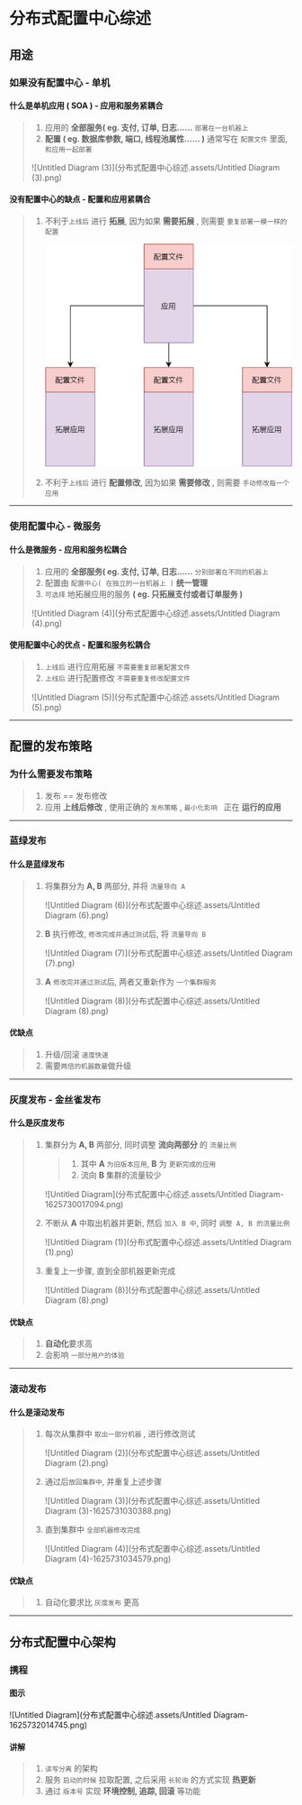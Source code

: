 # 分布式配置中心综述



## 用途

### 如果没有配置中心 - 单机

#### 什么是单机应用 ( SOA ) - 应用和服务紧耦合

> 1. 应用的 **全部服务( eg. 支付, 订单, 日志......** `部署在一台机器上`
> 2. **配置 ( eg. 数据库参数, 端口, 线程池属性...... )** 通常写在 `配置文件` 里面, `和应用一起部署` 
>
> ![Untitled Diagram (3)](分布式配置中心综述.assets/Untitled Diagram (3).png)

#### 没有配置中心的缺点 - 配置和应用紧耦合

> 1. 不利于`上线后` 进行 **拓展**, 因为如果 **需要拓展** , 则需要 `重复部署一模一样的配置`
>
>    <img src="分布式配置中心综述.assets/Untitled Diagram.png" alt="Untitled Diagram" style="zoom:80%;" />
>
> 2. 不利于`上线后` 进行 **配置修改**, 因为如果 **需要修改** , 则需要 `手动修改每一个应用`

---



### 使用配置中心 - 微服务

#### 什么是微服务 - 应用和服务松耦合

> 1. 应用的 **全部服务( eg. 支付, 订单, 日志......** `分别部署在不同的机器上`
> 2. 配置由 `配置中心( 在独立的一台机器上 )` **统一管理** 
> 3. `可选择` 地拓展应用的服务 **( eg. 只拓展支付或者订单服务 )**
>
> ![Untitled Diagram (4)](分布式配置中心综述.assets/Untitled Diagram (4).png)



#### 使用配置中心的优点 - 配置和服务松耦合

> 1. `上线后` 进行应用拓展 `不需要重复部署配置文件` 
> 2. `上线后` 进行配置修改 `不需要重复修改配置文件` 
>
> ![Untitled Diagram (5)](分布式配置中心综述.assets/Untitled Diagram (5).png)

---



## 配置的发布策略

### 为什么需要发布策略

> 1. 发布 == 发布修改
> 2. 应用 **上线后修改** , 使用正确的 `发布策略` , `最小化影响 ` 正在 **运行的应用**

---



### 蓝绿发布

#### 什么是蓝绿发布

> 1. 将集群分为 **A, B** 两部分, 并将 `流量导向 A`
>
>    ![Untitled Diagram (6)](分布式配置中心综述.assets/Untitled Diagram (6).png)
>
> 2. **B** 执行修改, `修改完成并通过测试`后, 将 `流量导向 B`
>
>    ![Untitled Diagram (7)](分布式配置中心综述.assets/Untitled Diagram (7).png)
>
> 3. **A** `修改完并通过测试`后, 两者又重新作为 `一个集群服务`
>
>    ![Untitled Diagram (8)](分布式配置中心综述.assets/Untitled Diagram (8).png)



#### 优缺点

> 1. 升级/回滚 `速度快速`
> 2. 需要`两倍的机器数量`做升级

---



### 灰度发布 - 金丝雀发布

#### 什么是灰度发布

> 1. 集群分为 **A, B** 两部分, 同时调整 **流向两部分** 的 `流量比例`
>
>    > 1. 其中 **A** `为旧版本应用`, **B** 为 `更新完成的应用`
>    > 2. 流向 **B** 集群的流量较少
>
>    ![Untitled Diagram](分布式配置中心综述.assets/Untitled Diagram-1625730017094.png)
>
> 2. 不断从 **A** 中取出机器并更新, 然后 `加入 B 中`, 同时 `调整 A, B 的流量比例` 
>
>    ![Untitled Diagram (1)](分布式配置中心综述.assets/Untitled Diagram (1).png)
>
> 3. 重复上一步骤, 直到全部机器更新完成
>
>    ![Untitled Diagram (8)](分布式配置中心综述.assets/Untitled Diagram (8).png)
>
> 

#### 优缺点

> 1. **自动化**要求高
> 2. 会影响 `一部分用户的体验`

---



### 滚动发布

#### 什么是滚动发布

> 1. 每次从集群中 `取出一部分机器` , 进行修改测试
>
>    ![Untitled Diagram (2)](分布式配置中心综述.assets/Untitled Diagram (2).png)
>
> 2. 通过后`放回集群中`, 并重复上述步骤
>
>    ![Untitled Diagram (3)](分布式配置中心综述.assets/Untitled Diagram (3)-1625731030388.png)
>
> 3. 直到集群中 `全部机器修改完成`
>
>    ![Untitled Diagram (4)](分布式配置中心综述.assets/Untitled Diagram (4)-1625731034579.png)



#### 优缺点

> 1. 自动化要求比 `灰度发布` 更高

---



## 分布式配置中心架构

### 携程

#### 图示

![Untitled Diagram](分布式配置中心综述.assets/Untitled Diagram-1625732014745.png)

#### 讲解

> 1. `读写分离` 的架构
> 2. 服务 `启动的时候` 拉取配置, 之后采用 `长轮询` 的方式实现 **热更新**
> 3. 通过 `版本号` 实现 **环境控制, 追踪, 回滚** 等功能
